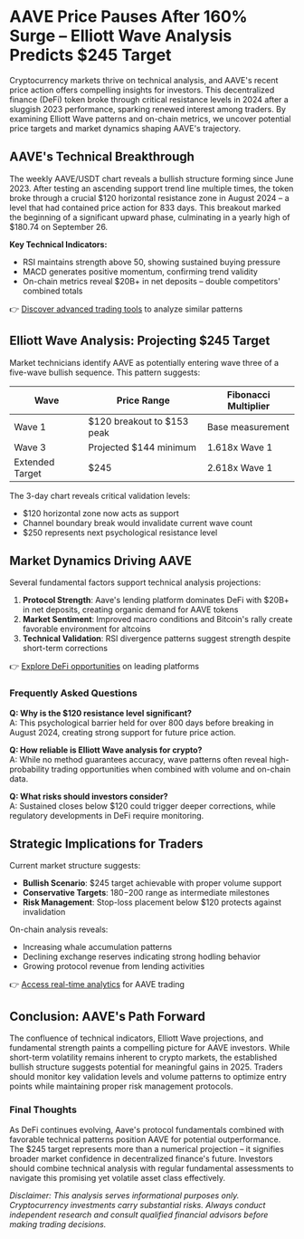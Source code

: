 # AAVE Price Pauses After 160% Surge – Elliott Wave Analysis Predicts $245 Target  

Cryptocurrency markets thrive on technical analysis, and AAVE's recent price action offers compelling insights for investors. This decentralized finance (DeFi) token broke through critical resistance levels in 2024 after a sluggish 2023 performance, sparking renewed interest among traders. By examining Elliott Wave patterns and on-chain metrics, we uncover potential price targets and market dynamics shaping AAVE's trajectory.  

## AAVE's Technical Breakthrough  

The weekly AAVE/USDT chart reveals a bullish structure forming since June 2023. After testing an ascending support trend line multiple times, the token broke through a crucial $120 horizontal resistance zone in August 2024 – a level that had contained price action for 833 days. This breakout marked the beginning of a significant upward phase, culminating in a yearly high of $180.74 on September 26.  

**Key Technical Indicators:**  
- RSI maintains strength above 50, showing sustained buying pressure  
- MACD generates positive momentum, confirming trend validity  
- On-chain metrics reveal $20B+ in net deposits – double competitors' combined totals  

👉 [Discover advanced trading tools](https://bit.ly/okx-bonus) to analyze similar patterns  

## Elliott Wave Analysis: Projecting $245 Target  

Market technicians identify AAVE as potentially entering wave three of a five-wave bullish sequence. This pattern suggests:  

| Wave | Price Range | Fibonacci Multiplier |  
|------|-------------|----------------------|  
| Wave 1 | $120 breakout to $153 peak | Base measurement |  
| Wave 3 | Projected $144 minimum | 1.618x Wave 1 |  
| Extended Target | $245 | 2.618x Wave 1 |  

The 3-day chart reveals critical validation levels:  
- $120 horizontal zone now acts as support  
- Channel boundary break would invalidate current wave count  
- $250 represents next psychological resistance level  

## Market Dynamics Driving AAVE  

Several fundamental factors support technical analysis projections:  
1. **Protocol Strength**: Aave's lending platform dominates DeFi with $20B+ in net deposits, creating organic demand for AAVE tokens  
2. **Market Sentiment**: Improved macro conditions and Bitcoin's rally create favorable environment for altcoins  
3. **Technical Validation**: RSI divergence patterns suggest strength despite short-term corrections  

👉 [Explore DeFi opportunities](https://bit.ly/okx-bonus) on leading platforms  

### Frequently Asked Questions  

**Q: Why is the $120 resistance level significant?**  
A: This psychological barrier held for over 800 days before breaking in August 2024, creating strong support for future price action.  

**Q: How reliable is Elliott Wave analysis for crypto?**  
A: While no method guarantees accuracy, wave patterns often reveal high-probability trading opportunities when combined with volume and on-chain data.  

**Q: What risks should investors consider?**  
A: Sustained closes below $120 could trigger deeper corrections, while regulatory developments in DeFi require monitoring.  

## Strategic Implications for Traders  

Current market structure suggests:  
- **Bullish Scenario**: $245 target achievable with proper volume support  
- **Conservative Targets**: $180-$200 range as intermediate milestones  
- **Risk Management**: Stop-loss placement below $120 protects against invalidation  

On-chain analysis reveals:  
- Increasing whale accumulation patterns  
- Declining exchange reserves indicating strong hodling behavior  
- Growing protocol revenue from lending activities  

👉 [Access real-time analytics](https://bit.ly/okx-bonus) for AAVE trading  

## Conclusion: AAVE's Path Forward  

The confluence of technical indicators, Elliott Wave projections, and fundamental strength paints a compelling picture for AAVE investors. While short-term volatility remains inherent to crypto markets, the established bullish structure suggests potential for meaningful gains in 2025. Traders should monitor key validation levels and volume patterns to optimize entry points while maintaining proper risk management protocols.  

### Final Thoughts  

As DeFi continues evolving, Aave's protocol fundamentals combined with favorable technical patterns position AAVE for potential outperformance. The $245 target represents more than a numerical projection – it signifies broader market confidence in decentralized finance's future. Investors should combine technical analysis with regular fundamental assessments to navigate this promising yet volatile asset class effectively.  

*Disclaimer: This analysis serves informational purposes only. Cryptocurrency investments carry substantial risks. Always conduct independent research and consult qualified financial advisors before making trading decisions.*